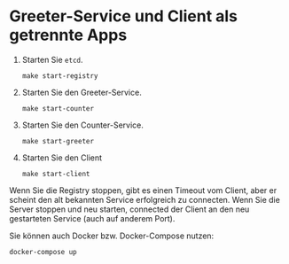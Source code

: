 # Greeter-Service und Client als getrennte Apps

1. Starten Sie `etcd`.

   ```
   make start-registry
   ```

2. Starten Sie den Greeter-Service.

   ```
   make start-counter
   ```

3. Starten Sie den Counter-Service.

   ```
   make start-greeter
   ```

4. Starten Sie den Client

   ```
   make start-client
   ```

Wenn Sie die Registry stoppen, gibt es einen Timeout vom Client, aber er scheint den alt bekannten Service erfolgreich
zu connecten.
Wenn Sie die Server stoppen und neu starten, connected der Client an den neu gestarteten Service (auch auf anderem Port).

Sie können auch Docker bzw. Docker-Compose nutzen:

```
docker-compose up
```
